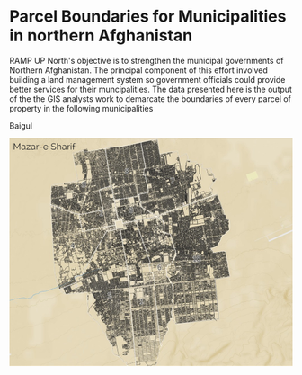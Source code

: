 # Parcel Boundaries for Municipalities in northern Afghanistan
RAMP UP North's objective is to strengthen the municipal governments of Northern Afghanistan. 
The principal component of this effort involved building a land management system so government officials could provide better services for their muncipalities.
The data presented here is the output of the the GIS analysts work to demarcate the boundaries of every parcel of property in the following municipalities


Baigul


![Alt text](Mazar_image.png)